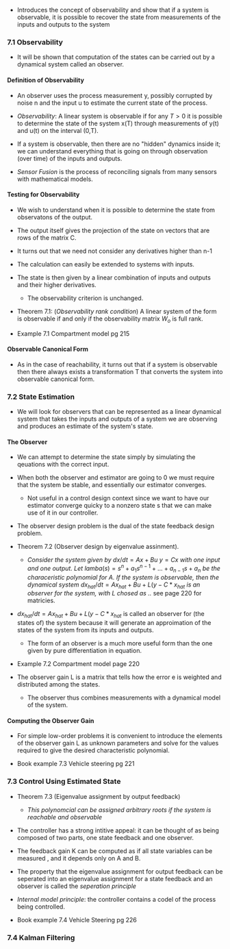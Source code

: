 - Introduces the concept of observability and show that if a system is observable, it is possible to recover the state from measurements of the inputs and outputs to the system

### 7.1 Observability

- It will be shown that computation of the states can be carried out by a dynamical system called an observer.

#### Definition of Observability

- An observer uses the process measurement y, possibly corrupted by noise n and the input u to estimate the current state of the process.

- *Observability*: A linear system is observable if for any $T > 0$ it is possible to determine the state of the system x(T) through measurements of y(t) and u(t) on the interval (0,T).

- If a system is observable, then there are no "hidden" dynamics inside it; we can understand everything that is going on through observation (over time) of the inputs and outputs.

- *Sensor Fusion* is the process of reconciling signals from many sensors with mathematical models.

#### Testing for Observability

- We wish to understand when it is possible to determine the state from observatons of the output.

- The output itself gives the projection of the state on vectors that are rows of the matrix C.

- It turns out that we need not consider any derivatives higher than n-1

- The calculation can easily be extended to systems with inputs.

- The state is then given by a linear combination of inputs and outputs and their higher derivatives.
	- The observability criterion is unchanged.

- Theorem 7.1: (*Observability rank condition*) A linear system of the form is observable if and only if the observability matrix $W_o$ is full rank.

- Example 7.1 Compartment model pg 215

#### Observable Canonical Form

- As in the case of reachability, it turns out that if a system is observable then there always exists a transformation T that converts the system into observable canonical form.

### 7.2 State Estimation

- We will look for observers that can be represented as a linear dynamical system that takes the inputs and outputs of a system we are observing and produces an estimate of the system's state.

#### The Observer

- We can attempt to determine the state simply by simulating the qeuations with the correct input.

- When both the observer and estimator are going to 0 we must require that the system be stable, and essentially our estimator converges.
	- Not useful in a control design context since we want to have our estimator converge quicky to a nonzero state s that we can make use of it in our controller.

- The observer design problem is the dual of the state feedback design problem.

- Theorem 7.2 (Observer design by eigenvalue assinment).
	- *Consider the system given by* $dx/dt = Ax + Bu$ $y=Cx$ *with one input and one output. Let* $lamba(s) = s^{n} + a_{1}s^{n-1}+ ... +a_{n-1}s + a_{n}$ *be the characeristic polynomial for A. If the system is observable, then the dynamical system* $dx_{hat}/dt = Ax_{hat} + Bu + L(y-C*x_{hat}$ *is an observer for the system, with L chosed as ..* see page 220 for matricies.

- $dx_{hat}/dt = Ax_{hat} + Bu + L(y-C*x_{hat}$ is called an observer for (the states of) the system because it will generate an approimation of the states of the  system from its inputs and outputs.
	- The form of an observer is a much more useful form than the one given by pure differentiation in equation.

- Example 7.2 Compartment model page 220

- The observer gain L is a matrix that tells how the error e is weighted and distributed among the states.
	- The observer thus combines measurements with a dynamical model of the system.

#### Computing the Observer Gain 

- For simple low-order problems it is convenient to introduce the elements of the observer gain L as unknown parameters and solve for the values required to give the desired characteristic polynomial.

- Book example 7.3 Vehicle steering pg 221

### 7.3 Control Using Estimated State

- Theorem 7.3 (Eigenvalue assignment by output feedback)
	- *This polynomcial can be assigned arbitrary roots if the system is reachable and observable*

- The controller has a strong intitive appeal: it can be thought of as being composed of two parts, one state feedback and one observer.

- The feedback gain K can be computed as if all state variables can be measured , and it depends only on A and B.

- The property that the eigenvalue assignment for output feedback can be seperated into an eigenvalue assignment for a state feedback and an observer is called the *seperation principle*

- *Internal model principle*: the controller contains a codel of the process being controlled.

- Book example 7.4 Vehicle Steering pg 226

### 7.4 Kalman Filtering

